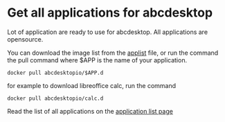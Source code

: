 # Get all applications for abcdesktop

Lot of application are ready to use for abcdesktop.
All applications are opensource.

You can download the image list from the [applist](https://raw.githubusercontent.com/abcdesktopio/oc.apps/main/applist.json) file, or run the command the pull command where $APP is the name of your application.

```
docker pull abcdesktopio/$APP.d 
```

for example to download libreoffice calc, run the command

```
docker pull abcdesktopio/calc.d 
```

Read the list of all applications on the [application list page](../applications/list.md) 

